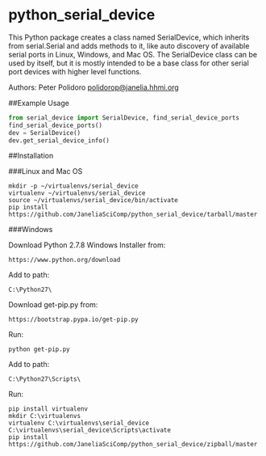 python_serial_device
====================

This Python package creates a class named SerialDevice, which inherits
from serial.Serial and adds methods to it, like auto discovery of
available serial ports in Linux, Windows, and Mac OS. The SerialDevice
class can be used by itself, but it is mostly intended to be a base
class for other serial port devices with higher level functions.

Authors:
Peter Polidoro <polidorop@janelia.hhmi.org>

##Example Usage


```python
from serial_device import SerialDevice, find_serial_device_ports
find_serial_device_ports()
dev = SerialDevice()
dev.get_serial_device_info()
```

##Installation

###Linux and Mac OS

```shell
mkdir -p ~/virtualenvs/serial_device
virtualenv ~/virtualenvs/serial_device
source ~/virtualenvs/serial_device/bin/activate
pip install https://github.com/JaneliaSciComp/python_serial_device/tarball/master
```

###Windows

Download Python 2.7.8 Windows Installer from:

    https://www.python.org/download

Add to path:

    C:\Python27\

Download get-pip.py from:

    https://bootstrap.pypa.io/get-pip.py

Run:

```shell
python get-pip.py
```

Add to path:

    C:\Python27\Scripts\

Run:

```shell
pip install virtualenv
mkdir C:\virtualenvs
virtualenv C:\virtualenvs\serial_device
C:\virtualenvs\serial_device\Scripts\activate
pip install https://github.com/JaneliaSciComp/python_serial_device/zipball/master
```

